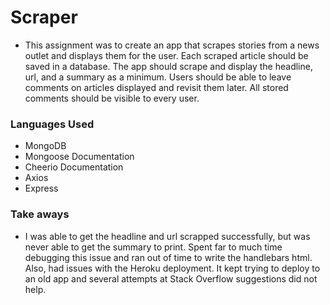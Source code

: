 # Scraper

* This assignment was to create an app that scrapes stories from a news outlet and displays them for the user.  Each scraped article should be saved in a database.  The app should scrape and display the headline, url, and a summary as a minimum.  Users should be able to leave comments on articles displayed and revisit them later.  All stored comments should be visible to every user.


### Languages Used

* MongoDB
* Mongoose Documentation
* Cheerio Documentation
* Axios
* Express

###  Take aways

* I was able to get the headline and url scrapped successfully, but was never able to get the summary to print.  Spent far to much time debugging this issue and ran out of time to write the handlebars html.  Also, had issues with the Heroku deployment.  It kept trying to deploy to an old app and several attempts at Stack Overflow suggestions did not help.






